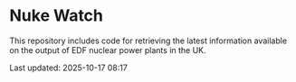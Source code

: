 # Nuke Watch

This repository includes code for retrieving the latest information available on the output of EDF nuclear power plants in the UK.

Last updated: 2025-10-17 08:17